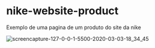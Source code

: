 # nike-website-product
Exemplo de uma pagina de um produto do site da nike


![screencapture-127-0-0-1-5500-2020-03-03-18_34_45](https://user-images.githubusercontent.com/46541402/75822054-10f55f00-5d7e-11ea-9662-0edf17bbfdda.png)
